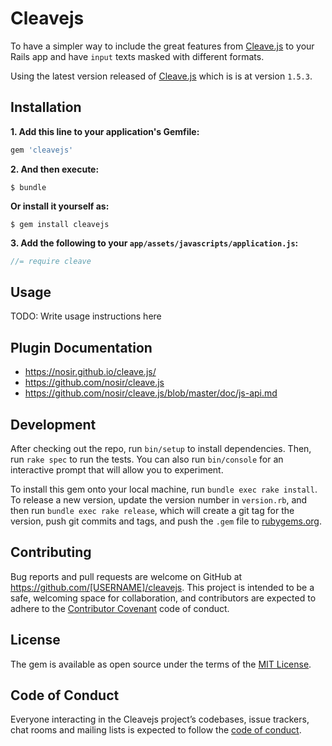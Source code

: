 # Cleavejs

To have a simpler way to include the great features from [Cleave.js](https://nosir.github.io/cleave.js/) to your Rails app and have `input` texts masked with different formats.

Using the latest version released of [Cleave.js](https://github.com/nosir/cleave.js/releases) which is is at version `1.5.3`.

## Installation

**1. Add this line to your application's Gemfile:**

```ruby
gem 'cleavejs'
```

**2. And then execute:**

    $ bundle

**Or install it yourself as:**

    $ gem install cleavejs

**3. Add the following to your `app/assets/javascripts/application.js`:**

```javascript
//= require cleave
```

## Usage

TODO: Write usage instructions here

## Plugin Documentation

- https://nosir.github.io/cleave.js/
- https://github.com/nosir/cleave.js
- https://github.com/nosir/cleave.js/blob/master/doc/js-api.md

## Development

After checking out the repo, run `bin/setup` to install dependencies. Then, run `rake spec` to run the tests. You can also run `bin/console` for an interactive prompt that will allow you to experiment.

To install this gem onto your local machine, run `bundle exec rake install`. To release a new version, update the version number in `version.rb`, and then run `bundle exec rake release`, which will create a git tag for the version, push git commits and tags, and push the `.gem` file to [rubygems.org](https://rubygems.org).

## Contributing

Bug reports and pull requests are welcome on GitHub at https://github.com/[USERNAME]/cleavejs. This project is intended to be a safe, welcoming space for collaboration, and contributors are expected to adhere to the [Contributor Covenant](http://contributor-covenant.org) code of conduct.

## License

The gem is available as open source under the terms of the [MIT License](https://opensource.org/licenses/MIT).

## Code of Conduct

Everyone interacting in the Cleavejs project’s codebases, issue trackers, chat rooms and mailing lists is expected to follow the [code of conduct](https://github.com/[USERNAME]/cleavejs/blob/master/CODE_OF_CONDUCT.md).
